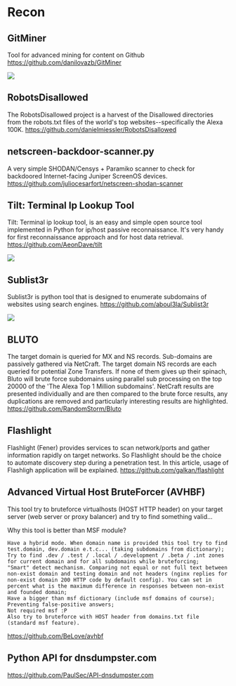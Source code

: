Recon
=====

GitMiner
----

Tool for advanced mining for content on Github 
https://github.com/danilovazb/GitMiner

![](https://camo.githubusercontent.com/75c5214c528fb4a250c7bb4899c677d28a25abb3/68747470733a2f2f332e62702e626c6f6773706f742e636f6d2f2d3141734e6d464b66736f412f56744c79764a46793257492f4141414141414141626e6f2f433778546278747a4f6f382f73313630302f6a6f6f6d6c6145582e706e67)

RobotsDisallowed
---

The RobotsDisallowed project is a harvest of the Disallowed directories from the robots.txt files of the world's top websites--specifically the Alexa 100K.
https://github.com/danielmiessler/RobotsDisallowed

netscreen-backdoor-scanner.py
---

A very simple SHODAN/Censys + Paramiko scanner to check for backdoored Internet-facing Juniper ScreenOS devices. 
https://github.com/juliocesarfort/netscreen-shodan-scanner

Tilt: Terminal Ip Lookup Tool
---

Tilt: Terminal ip lookup tool, is an easy and simple open source tool implemented in Python for ip/host passive reconnaissance. It's very handy for first reconnaissance approach and for host data retrieval.
https://github.com/AeonDave/tilt

![](https://raw.githubusercontent.com/AeonDave/tilt/master/doc/screenshot/tilt.png)

Sublist3r
---

Sublist3r is python tool that is designed to enumerate subdomains of websites using search engines.
https://github.com/aboul3la/Sublist3r

![](https://github.com/aboul3la/Sublist3r)

BLUTO
---

The target domain is queried for MX and NS records. Sub-domains are passively gathered via NetCraft. The target domain NS records are each queried for potential Zone Transfers. If none of them gives up their spinach, Bluto will brute force subdomains using parallel sub processing on the top 20000 of the 'The Alexa Top 1 Million subdomains'. NetCraft results are presented individually and are then compared to the brute force results, any duplications are removed and particularly interesting results are highlighted. 
https://github.com/RandomStorm/Bluto

Flashlight
---

Flashlight (Fener) provides services to scan network/ports and gather information rapidly on target networks. So Flashlight should be the choice to automate discovery step during a penetration test. In this article, usage of Flashligh application will be explained.
https://github.com/galkan/flashlight

Advanced Virtual Host BruteForcer (AVHBF)
---

 This tool try to bruteforce virtualhosts (HOST HTTP header) on your target server (web server or proxy balancer) and try to find something valid...

Why this tool is better than MSF module?

    Have a hybrid mode. When domain name is provided this tool try to find test.domain, dev.domain e.t.c... (taking subdomains from dictionary);
    Try to find .dev / .test / .local / .development / .beta / .int zones for current domain and for all subdomains while bruteforcing;
    "Smart" detect mechanism. Comparing not equal or not full text between non-exist domain and testing domain and not headers (nginx replies for non-exist domain 200 HTTP code by default config). You can set in percent what is the maximum difference in responses between non-exist and founded domain;
    Have a bigger than msf dictionary (include msf domains of course);
    Preventing false-positive answers;
    Not required msf :P
    Also try to bruteforce with HOST header from domains.txt file (standard msf feature).

https://github.com/BeLove/avhbf

Python API for dnsdumpster.com
---

https://github.com/PaulSec/API-dnsdumpster.com


